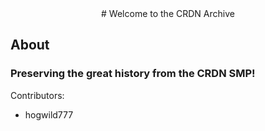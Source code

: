 <div align="center">
# Welcome to the CRDN Archive

</div>

## About

### Preserving the great history from the CRDN SMP!
Contributors:
- hogwild777
